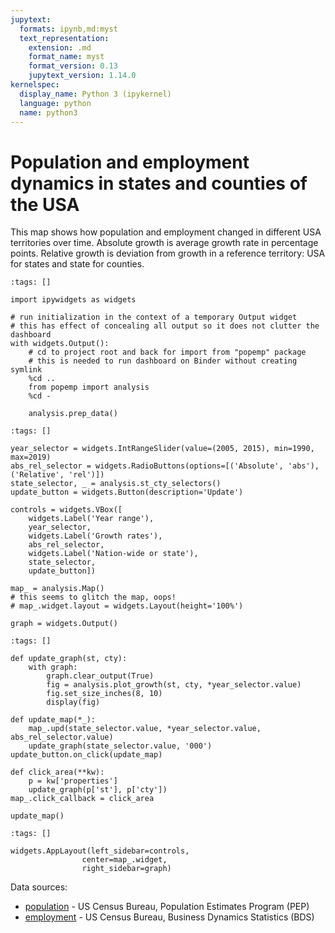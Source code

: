 ```yaml
---
jupytext:
  formats: ipynb,md:myst
  text_representation:
    extension: .md
    format_name: myst
    format_version: 0.13
    jupytext_version: 1.14.0
kernelspec:
  display_name: Python 3 (ipykernel)
  language: python
  name: python3
---
```


# Population and employment dynamics in states and counties of the USA

This map shows how population and employment changed in different USA territories over time. Absolute growth is average growth rate in percentage points. Relative growth is deviation from growth in a reference territory: USA for states and state for counties.

```{code-cell} ipython3
:tags: []

import ipywidgets as widgets

# run initialization in the context of a temporary Output widget
# this has effect of concealing all output so it does not clutter the dashboard
with widgets.Output():
    # cd to project root and back for import from "popemp" package
    # this is needed to run dashboard on Binder without creating symlink
    %cd ..
    from popemp import analysis
    %cd -

    analysis.prep_data()
```

```{code-cell} ipython3
:tags: []

year_selector = widgets.IntRangeSlider(value=(2005, 2015), min=1990, max=2019)
abs_rel_selector = widgets.RadioButtons(options=[('Absolute', 'abs'), ('Relative', 'rel')])
state_selector, _ = analysis.st_cty_selectors()
update_button = widgets.Button(description='Update')

controls = widgets.VBox([
    widgets.Label('Year range'),
    year_selector,
    widgets.Label('Growth rates'),
    abs_rel_selector,
    widgets.Label('Nation-wide or state'), 
    state_selector, 
    update_button])

map_ = analysis.Map()
# this seems to glitch the map, oops!
# map_.widget.layout = widgets.Layout(height='100%')

graph = widgets.Output()
```

```{code-cell} ipython3
:tags: []

def update_graph(st, cty):
    with graph:
        graph.clear_output(True)
        fig = analysis.plot_growth(st, cty, *year_selector.value)
        fig.set_size_inches(8, 10)
        display(fig)

def update_map(*_):
    map_.upd(state_selector.value, *year_selector.value, abs_rel_selector.value)
    update_graph(state_selector.value, '000')
update_button.on_click(update_map)

def click_area(**kw):
    p = kw['properties']
    update_graph(p['st'], p['cty'])
map_.click_callback = click_area

update_map()
```

```{code-cell} ipython3
:tags: []

widgets.AppLayout(left_sidebar=controls,
                center=map_.widget, 
                right_sidebar=graph)
```

Data sources:
- [population](https://www.census.gov/programs-surveys/popest.html) - US Census Bureau, Population Estimates Program (PEP)
- [employment](https://www.census.gov/programs-surveys/bds.html) - US Census Bureau, Business Dynamics Statistics (BDS)

